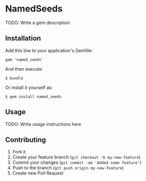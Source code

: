 # NamedSeeds

TODO: Write a gem description

## Installation

Add this line to your application's Gemfile:

    gem 'named_seeds'

And then execute:

    $ bundle

Or install it yourself as:

    $ gem install named_seeds

## Usage

TODO: Write usage instructions here

## Contributing

1. Fork it
2. Create your feature branch (`git checkout -b my-new-feature`)
3. Commit your changes (`git commit -am 'Added some feature'`)
4. Push to the branch (`git push origin my-new-feature`)
5. Create new Pull Request
